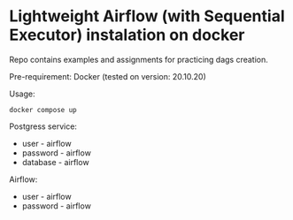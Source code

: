 # Lightweight Airflow (with Sequential Executor) instalation on docker

Repo contains examples and assignments for practicing dags creation.

Pre-requirement: Docker (tested on version: 20.10.20)

Usage:

```docker compose up```

Postgress service:

- user - airflow
- password - airflow
- database - airflow

Airflow:

- user - airflow
- password - airflow
